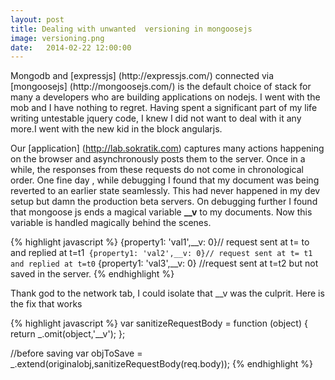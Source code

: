 ```yaml
---
layout: post
title: Dealing with unwanted  versioning in mongoosejs
image: versioning.png
date:   2014-02-22 12:00:00
---
```

<p class="intro"> <span class="dropcap">M</span>ongodb  and [expressjs] (http://expressjs.com/) connected via [mongoosejs]
(http://mongoosejs.com/)
is the default choice of stack for  many a developers who are building applications on nodejs. I went with the mob and I
have nothing to regret. Having spent a significant part of my life writing untestable jquery code, I knew I did not want
to deal with it any more.I went with the new kid in the block angularjs.</p>

Our [application] (http://lab.sokratik.com) captures many actions happening on the browser and asynchronously posts them
to the server. Once in a while, the responses from these requests do not come in chronological order. One fine day , while
debugging I found that my document was being reverted to an earlier state seamlessly. This had never happened in my dev
setup but damn the production beta servers. On debugging further I found that mongoose js ends a magical variable **__v**
to my documents. Now this variable is handled magically behind the scenes.

{% highlight javascript %}
    {property1: 'val1',__v: 0}// request sent at t= to   and replied at t=t1`
    {property1: 'val2',__v: 0}// request sent at t= t1   and replied at t=t0`
    {property1: 'val3',__v: 0} //request sent at t=t2 but not saved in the server.
{% endhighlight %}

Thank god to the network tab, I could isolate that __v was the culprit. Here is the fix that works

{% highlight javascript %}
var sanitizeRequestBody = function (object) {
    return _.omit(object,'__v');
};

//before saving
var objToSave = _.extend(originalobj,sanitizeRequestBody(req.body));
{% endhighlight %}
